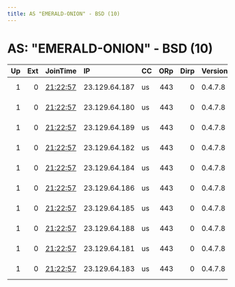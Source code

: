 ```yaml
---
title: AS "EMERALD-ONION" - BSD (10)
---
```


# AS: "EMERALD-ONION" - BSD (10)

|   Up |   Ext | JoinTime                                                                                              | IP            | CC   |   ORp |   Dirp | Version   | Contact                   | Nickname            |   eFamMembers |
|-----:|------:|:------------------------------------------------------------------------------------------------------|:--------------|:-----|------:|-------:|:----------|:--------------------------|:--------------------|--------------:|
|    1 |     0 | [21:22:57](https://nusenu.github.io/OrNetStats/w/relay/0B072DB7CFDCBD60D5E1256B41A99FAEA800AF0D.html) | 23.129.64.187 | us   |   443 |      0 | 0.4.7.8   | url:emeraldonion.org proo | EO                  |            41 |
|    1 |     0 | [21:22:57](https://nusenu.github.io/OrNetStats/w/relay/1544EE2873B918E497B8739BC604A8CE1C2DF048.html) | 23.129.64.180 | us   |   443 |      0 | 0.4.7.8   | url:emeraldonion.org proo | ChelseaManningLGBTQ |            41 |
|    1 |     0 | [21:22:57](https://nusenu.github.io/OrNetStats/w/relay/49B8A15006BCBC71BC324E79D093640820F30C3F.html) | 23.129.64.189 | us   |   443 |      0 | 0.4.7.8   | url:emeraldonion.org proo | EO                  |            41 |
|    1 |     0 | [21:22:57](https://nusenu.github.io/OrNetStats/w/relay/5D707B9DEC5C139BDF16EC30896170CAA9919457.html) | 23.129.64.182 | us   |   443 |      0 | 0.4.7.8   | url:emeraldonion.org proo | MaryAnnHortonLGBTQ  |            41 |
|    1 |     0 | [21:22:57](https://nusenu.github.io/OrNetStats/w/relay/5FEE707467AC8F579E0A5825052F2CBBD1055D94.html) | 23.129.64.184 | us   |   443 |      0 | 0.4.7.8   | url:emeraldonion.org proo | SophieWilsonLGBTQ   |            41 |
|    1 |     0 | [21:22:57](https://nusenu.github.io/OrNetStats/w/relay/6218B4E17EC33D3C2B8F555FBD23BD0BC6D21797.html) | 23.129.64.186 | us   |   443 |      0 | 0.4.7.8   | url:emeraldonion.org proo | EO                  |            41 |
|    1 |     0 | [21:22:57](https://nusenu.github.io/OrNetStats/w/relay/D3CB6BD0789A72F1C13406771EAA7836398955A6.html) | 23.129.64.185 | us   |   443 |      0 | 0.4.7.8   | url:emeraldonion.org proo | TimCookLGBTQ        |            41 |
|    1 |     0 | [21:22:57](https://nusenu.github.io/OrNetStats/w/relay/E4D49D913E6CAE25FAEB8D384D9197CE7D2C7E88.html) | 23.129.64.188 | us   |   443 |      0 | 0.4.7.8   | url:emeraldonion.org proo | EO                  |            41 |
|    1 |     0 | [21:22:57](https://nusenu.github.io/OrNetStats/w/relay/E7F2EE4434C0285BAEECE73F21E478CE6E211D5A.html) | 23.129.64.181 | us   |   443 |      0 | 0.4.7.8   | url:emeraldonion.org proo | LynnConwayLGBTQ     |            41 |
|    1 |     0 | [21:22:57](https://nusenu.github.io/OrNetStats/w/relay/EFC981D835674B7F88F279F03707B65074FCC936.html) | 23.129.64.183 | us   |   443 |      0 | 0.4.7.8   | url:emeraldonion.org proo | SofiaKovalevskaya   |            41 |
